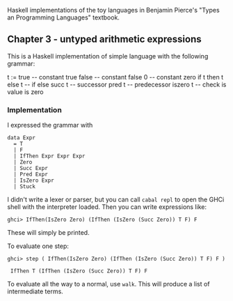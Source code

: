 Haskell implementations of the toy languages in Benjamin Pierce's "Types an
Programming Languages" textbook.


## Chapter 3 - untyped arithmetic expressions

This is a Haskell implementation of simple language with the following grammar:

t := true                   -- constant true
     false                  -- constant false
     0                      -- constant zero
     if t then t else t     -- if else
     succ t                 -- successor
     pred t                 -- predecessor
     iszero t               -- check is value is zero

### Implementation

I expressed the grammar with

```
data Expr
  = T 
  | F 
  | IfThen Expr Expr Expr
  | Zero
  | Succ Expr 
  | Pred Expr
  | IsZero Expr
  | Stuck
```

I didn't write a lexer or parser, but you can call `cabal repl` to open the
GHCi shell with the interpreter loaded. Then you can write expressions like:

```
ghci> IfThen(IsZero Zero) (IfThen (IsZero (Succ Zero)) T F) F
```

These will simply be printed.

To evaluate one step:

```
ghci> step ( IfThen(IsZero Zero) (IfThen (IsZero (Succ Zero)) T F) F )

 IfThen T (IfThen (IsZero (Succ Zero)) T F) F
```

To evaluate all the way to a normal, use `walk`. This will produce a list of
intermediate terms.
